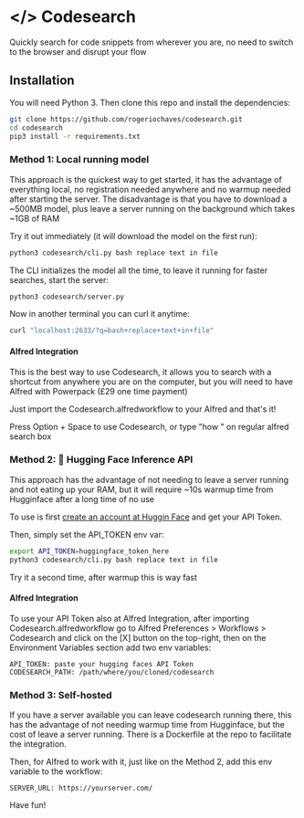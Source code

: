 # </> Codesearch

Quickly search for code snippets from wherever you are, no need to switch to the browser and disrupt your flow

## Installation

You will need Python 3. Then clone this repo and install the dependencies:

```bash
git clone https://github.com/rogeriochaves/codesearch.git
cd codesearch
pip3 install -r requirements.txt
```

### Method 1: Local running model

This approach is the quickest way to get started, it has the advantage of everything local, no registration needed anywhere and no warmup needed after starting the server. The disadvantage is that you have to download a ~500MB model, plus leave a server running on the background which takes ~1GB of RAM

Try it out immediately (it will download the model on the first run):

```bash
python3 codesearch/cli.py bash replace text in file
```

The CLI initializes the model all the time, to leave it running for faster searches, start the server:

```bash
python3 codesearch/server.py
```

Now in another terminal you can curl it anytime:

```bash
curl "localhost:2633/?q=bash+replace+text+in+file"
```

#### Alfred Integration

This is the best way to use Codesearch, it allows you to search with a shortcut from anywhere you are on the computer, but you will need to have Alfred with Powerpack (£29 one time payment)

Just import the Codesearch.alfredworkflow to your Alfred and that's it!

Press Option + Space to use Codesearch, or type "how <query>" on regular alfred search box

### Method 2: 🤗 Hugging Face Inference API

This approach has the advantage of not needing to leave a server running and not eating up your RAM, but it will require ~10s warmup time from Hugginface after a long time of no use

To use is first [create an account at Huggin Face](https://huggingface.co/join) and get your API Token.

Then, simply set the API_TOKEN env var:

```bash
export API_TOKEN=huggingface_token_here
python3 codesearch/cli.py bash replace text in file
```

Try it a second time, after warmup this is way fast

#### Alfred Integration

To use your API Token also at Alfred Integration, after importing Codesearch.alfredworkflow go to Alfred Preferences > Workflows > Codesearch and click on the \[X\] button on the top-right, then on the Environment Variables section add two env variables:

```
API_TOKEN: paste your hugging faces API Token
CODESEARCH_PATH: /path/where/you/cloned/codesearch
```

### Method 3: Self-hosted

If you have a server available you can leave codesearch running there, this has the advantage of not needing warmup time from Hugginface, but the cost of leave a server running. There is a Dockerfile at the repo to facilitate the integration.

Then, for Alfred to work with it, just like on the Method 2, add this env variable to the workflow:

```
SERVER_URL: https://yourserver.com/
```

Have fun!
